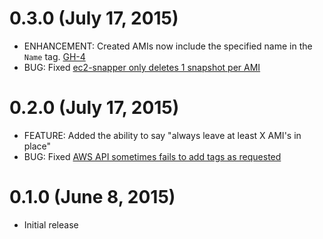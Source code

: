 # 0.3.0 (July 17, 2015)

* ENHANCEMENT: Created AMIs now include the specified name in the `Name` tag. [GH-4](https://github.com/josh-padnick/ec2-snapper/pull/4)
* BUG: Fixed [ec2-snapper only deletes 1 snapshot per AMI](https://github.com/josh-padnick/ec2-snapper/issues/5)

# 0.2.0 (July 17, 2015)

* FEATURE: Added the ability to say "always leave at least X AMI's in place"
* BUG: Fixed [AWS API sometimes fails to add tags as requested](https://github.com/josh-padnick/ec2-snapper/issues/1)

# 0.1.0 (June 8, 2015)

* Initial release
